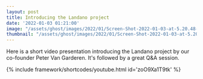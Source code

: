```yaml
---
layout: post
title: Introducing the Landano project
date: '2022-01-03 01:21:00'
image: "/assets/ghost/images/2022/01/Screen-Shot-2022-01-03-at-5.20.48-PM.png"
thumbnail: "/assets/ghost/images/2022/01/Screen-Shot-2022-01-03-at-5.20.48-PM.png"
---
```


Here is a short video presentation introducing the Landano project by our co-founder Peter Van Garderen. It's followed by a great Q&A session.

{% include framework/shortcodes/youtube.html id='zoO9Xa1T9tk' %}